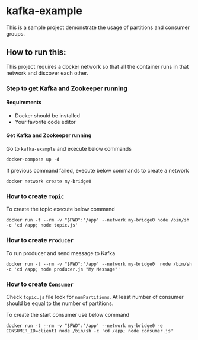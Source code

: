 # kafka-example

This is a sample project demonstrate the usage of partitions and consumer groups.

## How to run this:

This project requires a docker network so that all the container runs in that network and discover each other.

### Step to get Kafka and Zookeeper running

#### Requirements

- Docker should be installed
- Your favorite code editor

#### Get Kafka and Zookeeper running

Go to `kafka-example` and execute below commands

```
docker-compose up -d
```

If previous command failed, execute below commands to create a network

```
docker network create my-bridge0
```

### How to create `Topic`

To create the topic execute below command

```
docker run -t --rm -v "$PWD":'/app' --network my-bridge0 node /bin/sh -c 'cd /app; node topic.js'
```

### How to create `Producer`

To run producer and send message to Kafka

```
docker run -t --rm -v "$PWD":'/app' --network my-bridge0  node /bin/sh -c 'cd /app; node producer.js "My Message"'
```

### How to create `Consumer`

Check `topic.js` file look for `numPartitions`. At least number of consumer should be equal to the number of partitions.

To create the start consumer use below command

```
docker run -t --rm -v "$PWD":'/app' --network my-bridge0 -e CONSUMER_ID=client1 node /bin/sh -c 'cd /app; node consumer.js'
```

